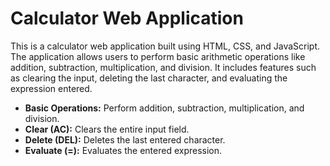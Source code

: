 <h1>Calculator Web Application</h1>
<p>This is a calculator web application built using HTML, CSS, and JavaScript. The application allows users to perform basic arithmetic operations like addition, subtraction, multiplication, and division. It includes features such as clearing the input, deleting the last character, and evaluating the expression entered.</p>
<h2Features></h2>
<ul>
  <li><b>Basic Operations:</b> Perform addition, subtraction, multiplication, and division.</li>
    <li><b>Clear (AC):</b> Clears the entire input field.</li>
    <li><b>Delete (DEL):</b> Deletes the last entered character.</li>
    <li><b>Evaluate (=):</b> Evaluates the entered expression.</li>
</ul>






